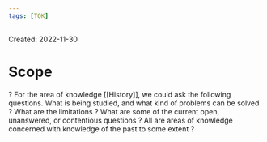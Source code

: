 ```yaml
---
tags: [TOK] 
---
```

Created: 2022-11-30

# Scope
?
For the area of knowledge [[History]], we could ask the following questions. 
What is being studied, and what kind of problems can be solved ? 
What are the limitations ?
What are some of the current open, unanswered, or contentious questions ?
All are areas of knowledge concerned with knowledge of the past to some extent ?
<!--SR:!2023-01-06,19,250-->

